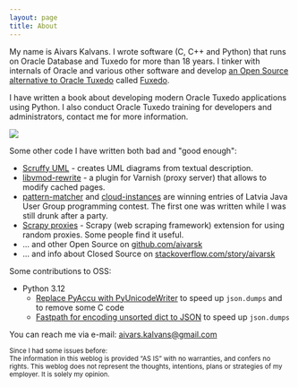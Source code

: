 ```yaml
---
layout: page
title: About
---
```


My name is Aivars Kalvans. I wrote software (C, C++ and Python) that runs on Oracle Database and Tuxedo for more than 18 years. I tinker with internals of Oracle and various other software and develop [an Open Source alternative to Oracle Tuxedo](https://github.com/fuxedo/fuxedo) called [Fuxedo](http://fuxedo.io).

I have written a book about developing modern Oracle Tuxedo applications using Python. I also conduct Oracle Tuxedo training for developers and administrators, contact me for more information.

<a href="https://amzn.to/3ljktiH"><img src="https://ws-na.amazon-adsystem.com/widgets/q?_encoding=UTF8&MarketPlace=US&ASIN=180107058X&ServiceVersion=20070822&ID=AsinImage&WS=1&Format=_SL160_&tag=aivarsk-20"></a>

Some other code I have written both bad and "good enough":

- [Scruffy UML](https://github.com/aivarsk/scruffy) - creates UML diagrams from textual description.
- [libvmod-rewrite](https://github.com/aivarsk/libvmod-rewrite) - a plugin for Varnish (proxy server) that allows to modify cached pages.
- [pattern-matcher](https://github.com/aivarsk/pattern-matcher) and [cloud-instances](https://github.com/aivarsk/cloud-instances) are winning entries of Latvia Java User Group programming contest. The first one was written while I was still drunk after a party.
- [Scrapy proxies](https://github.com/aivarsk/scrapy-proxies) - Scrapy (web scraping framework) extension for using random proxies. Some people find it useful.
- ... and other Open Source on [github.com/aivarsk](https://github.com/aivarsk)
- ... and info about Closed Source on [stackoverflow.com/story/aivarsk](https://stackoverflow.com/cv/aivarsk)

Some contributions to OSS:

- Python 3.12
  - [Replace PyAccu with PyUnicodeWriter](https://github.com/python/cpython/issues/95005) to speed up `json.dumps` and to remove some C code
  - [Fastpath for encoding unsorted dict to JSON](https://github.com/python/cpython/issues/95385) to speed up `json.dumps`

You can reach me via e-mail: [aivars.kalvans@gmail.com](mailto:aivars.kalvans@gmail.com)

<small>
Since I had some issues before:<br/>
The information in this weblog is provided “AS IS” with no warranties, and confers no rights.
This weblog does not represent the thoughts, intentions, plans or strategies of my employer. It is solely my opinion.</small>
